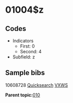 # 01004$z

## Codes

-   Indicators
    -   First: 0
    -   Second: 4
-   Subfield: z

## Sample bibs

10608728 [Quicksearch](https://search.library.yale.edu/catalog/10608728) [VXWS](http://prodorbis.library.yale.edu:7014/vxws/GetHoldingsService?bibId=10608728)

**Parent topic:**[010](../../tags/010/010.md)

